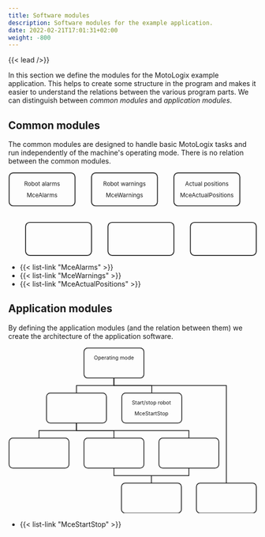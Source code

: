 ```yaml
---
title: Software modules
description: Software modules for the example application.
date: 2022-02-21T17:01:31+02:00
weight: -800
---
```


{{< lead />}}

In this section we define the modules for the MotoLogix example
application. This helps to create some structure in the program and makes it
easier to understand the relations between the various program parts.
We can distinguish between *common modules* and *application modules*.

## Common modules

The common modules are designed to handle basic MotoLogix tasks and
run independently of the machine's operating mode.
There is no relation between the common modules.

<div class="flex mb-8">
<svg xmlns="http://www.w3.org/2000/svg" width="603" height="203" viewBox="-1 -1 603 203">

<g stroke-width="2" stroke="currentColor" fill="none">
  <rect width="160" height="80" x="1" y="1" rx="10"/>
  <g class="text-sm" text-anchor="middle" stroke="none" fill="currentColor">
    <text x="81" y="32">Robot alarms</text>
    <text x="81" y="60" class="text-xs italic">MceAlarms</text>
  </g>

  <rect width="160" height="80" x="201" y="1" rx="10"/>
  <g class="text-sm" text-anchor="middle" stroke="none" fill="currentColor">
    <text x="281" y="32">Robot warnings</text>
    <text x="281" y="60" class="text-xs italic">MceWarnings</text>
  </g>

  <rect width="160" height="80" x="401" y="1" rx="10"/>
  <g class="text-sm" text-anchor="middle" stroke="none" fill="currentColor">
    <text x="481" y="32">Actual positions</text>
    <text x="481" y="60" class="text-xs italic">MceActualPositions</text>
  </g>

  <rect width="160" height="80" x="41" y="121" rx="10"/>
  <g class="text-sm" text-anchor="middle" stroke="none" fill="currentColor">
    <!-- <text x="121" y="152">Description</text> -->
    <!-- <text x="121" y="180" class="text-xs italic">[function]</text> -->
  </g>

  <rect width="160" height="80" x="241" y="121" rx="10"/>
  <g class="text-sm" text-anchor="middle" stroke="none" fill="currentColor">
    <!-- <text x="321" y="152">Description</text> -->
    <!-- <text x="321" y="180" class="text-xs italic">[function]</text> -->
  </g>

  <rect width="160" height="80" x="441" y="121" rx="10"/>
  <g class="text-sm" text-anchor="middle" stroke="none" fill="currentColor">
    <!-- <text x="521" y="152">Description</text> -->
    <!-- <text x="521" y="180" class="text-xs italic">[function]</text> -->
  </g>
</g>

</svg>
</div>

- {{< list-link "MceAlarms" >}}
- {{< list-link "MceWarnings" >}}
- {{< list-link "MceActualPositions" >}}

## Application modules

By defining the application modules (and the relation between them) we create
the architecture of the application software.

<div class="flex mb-8">
<svg xmlns="http://www.w3.org/2000/svg" width="663" height="443" viewBox="-1 -1 663 443">

<g stroke-width="2" stroke="currentColor" fill="none">
  <g>
    <path d="M281 81v20h101v20"/>
    <path d="M181 121v-20h100V81M181 201v20H81v20"/>
    <path d="M281 241v-20H181v-20"/>
    <path d="M481 241v-20H181v-20"/>
    <path d="M581 361V101H281V81"/>
    <path d="M381 361v-20H281v-20m100 40v-20h100v-20"/>
  </g>

  <rect width="160" height="80" x="201" y="1" rx="10"/>
  <g class="text-sm" text-anchor="middle" stroke="none" fill="currentColor">
    <text x="281" y="32">Operating mode</text>
    <!-- <text x="281" y="60" class="text-xs italic">[function name]</text> -->
  </g>

  <rect width="160" height="80" x="101" y="121" rx="10"/>
  <g class="text-sm" text-anchor="middle" stroke="none" fill="currentColor">
    <!-- <text x="180" y="152">Description</text> -->
    <!-- <text x="180" y="180" class="text-xs italic">[function name]</text> -->
  </g>

  <rect width="160" height="80" x="302" y="121" rx="10"/>
  <g class="text-sm" text-anchor="middle" stroke="none" fill="currentColor">
    <text x="381" y="152">Start/stop robot</text>
    <text x="381" y="180" class="text-xs italic">MceStartStop</text>
  </g>

  <rect width="160" height="80" x="1" y="241" rx="10"/>
  <g class="text-sm" text-anchor="middle" stroke="none" fill="currentColor">
    <!-- <text x="80" y="272">Description</text> -->
    <!-- <text x="80" y="300" class="text-xs italic">[function name]</text> -->
  </g>

  <rect width="160" height="80" x="201" y="241" rx="10"/>
  <g class="text-sm" text-anchor="middle" stroke="none" fill="currentColor">
    <!-- <text x="280" y="272">Description</text> -->
    <!-- <text x="280" y="300" class="text-xs italic">[function name]</text> -->
  </g>

  <rect width="160" height="80" x="401" y="241" rx="10"/>
  <g class="text-sm" text-anchor="middle" stroke="none" fill="currentColor">
    <!-- <text x="481" y="272">Description</text> -->
    <!-- <text x="481" y="300" class="text-xs italic">[function name]</text> -->
  </g>

  <rect width="160" height="80" x="501" y="361" rx="10"/>
  <g class="text-sm" text-anchor="middle" stroke="none" fill="currentColor">
    <!-- <text x="581" y="392">Description</text> -->
    <!-- <text x="581" y="420" class="text-xs italic">[function name]</text> -->
  </g>

  <rect width="160" height="80" x="301" y="361" rx="10"/>
  <g class="text-sm" text-anchor="middle" stroke="none" fill="currentColor">
    <!-- <text x="381" y="392">Description</text> -->
    <!-- <text x="381" y="420" class="text-xs italic">[function name]</text> -->
  </g>
</g>
</svg>
</div>

- {{< list-link "MceStartStop" >}}
